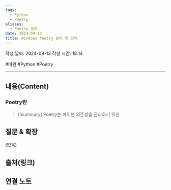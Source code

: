 ```yaml
---
tags:
  - Python
  - Poetry
aliases:
  - Poetry 설치
date: 2024-09-13
title: Windows Poetry 설치 및 정리
---
```

작성 날짜: 2024-09-13
작성 시간: 18:14

#미완 #Python #Poetry 

----
## 내용(Content)

### Poetry란

>[!summary]
>Poetry는 파이썬 의존성을 관리하기 위한 

## 질문 & 확장

(없음)

## 출처(링크)


## 연결 노트










